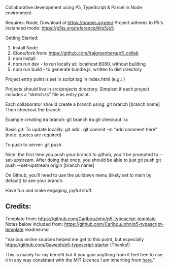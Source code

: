 Collaborative development using P5, TypeScript & Parcel in Node environment

Requires: Node, Download at https://nodejs.org/en/
Project adheres to P5's Instanced mode: https://p5js.org/reference/#/p5/p5

Getting Started:

1. Install Node
2. Clone/fork from: https://github.com/irajgreenberg/p5_collab
3. npm install
4. npm run dev  - to run locally at: localhost:8080, without building
5. npm run build - to generate bundle.js, written to dist directory

Project entry point is set in script tag in index.html (e.g.: <script type="module" src="src/projects/protobyte_p5_001/sketch.ts"></script>)

Projects should live in src/projects directory. Simplest if each project includes a "sketch.ts" file as entry point.

Each collaborator should create a branch using:
git branch [branch name]
Then checkout the branch

Example creating ira branch:
git branch ira
git checkout ira

Basic git:
To update locallly:
git add .
git commit -m "add comment here"  (note: quotes are required)

To push to server:
git push

Note: the first time you push your branch to github, you'll be prompted to --set-upstream. After doing that once, you should be able to just git push
git push --set-upstream origin [branch name]

On Github, you'll need to use the pulldown menu (likely set to main by default) to see your branch.
  

Have fun and make engaging, joyful stuff.



## Credits:
Template from: https://github.com/CaribouJohn/p5-typescript-template
Notes below included from: https://github.com/CaribouJohn/p5-typescript-template readme.md

"Various online sources helped me get to this point, but especially https://github.com/Gaweph/p5-typescript-starter (Thanks!) 

This is mainly for my benefit but if you gain anything from it feel free to use it in any way consistant with the MIT Licence I am inheriting from [here](https://github.com/Gaweph/p5-typescript-starter)." 
